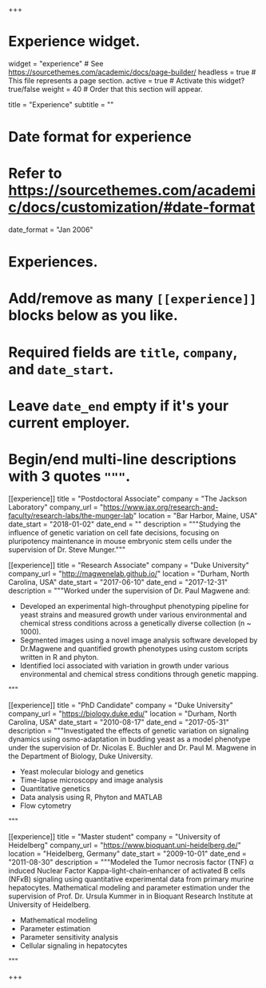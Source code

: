 +++
# Experience widget.
widget = "experience"  # See https://sourcethemes.com/academic/docs/page-builder/
headless = true  # This file represents a page section.
active = true  # Activate this widget? true/false
weight = 40  # Order that this section will appear.

title = "Experience"
subtitle = ""

# Date format for experience
#   Refer to https://sourcethemes.com/academic/docs/customization/#date-format
date_format = "Jan 2006"

# Experiences.
#   Add/remove as many `[[experience]]` blocks below as you like.
#   Required fields are `title`, `company`, and `date_start`.
#   Leave `date_end` empty if it's your current employer.
#   Begin/end multi-line descriptions with 3 quotes `"""`.
[[experience]]
  title = "Postdoctoral Associate"
  company = "The Jackson Laboratory"
  company_url = "https://www.jax.org/research-and-faculty/research-labs/the-munger-lab"
  location = "Bar Harbor, Maine, USA"
  date_start = "2018-01-02"
  date_end = ""
  description = """Studying the influence of genetic variation on cell fate decisions, focusing on pluripotency maintenance in mouse embryonic stem cells under the supervision of Dr. Steve Munger."""

[[experience]]
  title = "Research Associate"
  company = "Duke University"
  company_url = "http://magwenelab.github.io/"
  location = "Durham, North Carolina, USA"
  date_start = "2017-06-10"
  date_end = "2017-12-31"
  description = """Worked under the supervision of Dr. Paul Magwene and:
  * Developed an experimental high-throughput phenotyping pipeline for yeast strains and measured growth under various environmental and chemical stress conditions across a genetically diverse collection (n ~ 1000).
  * Segmented images using a novel image analysis software developed by Dr.Magwene and quantified growth phenotypes using custom scripts written in R and phyton.
  * Identified loci associated with variation in growth under various environmental and chemical stress conditions through genetic mapping. 
  
  """
  
[[experience]]
  title = "PhD Candidate"
  company = "Duke University"
  company_url = "https://biology.duke.edu/"
  location = "Durham, North Carolina, USA"
  date_start = "2010-08-17"
  date_end = "2017-05-31"
  description = """Investigated the effects of genetic variation on signaling dynamics using osmo-adaptation in budding yeast as a model phenotype under the supervision of Dr. Nicolas E. Buchler and Dr. Paul M. Magwene in the Department of Biology, Duke University.
  
  * Yeast molecular biology and genetics
  * Time-lapse microscopy and image analysis
  * Quantitative genetics
  * Data analysis using R, Phyton and MATLAB
  * Flow cytometry
  
  """


[[experience]]
  title = "Master student"
  company = "University of Heidelberg"
  company_url = "https://www.bioquant.uni-heidelberg.de/"
  location = "Heidelberg, Germany"
  date_start = "2009-10-01"
  date_end = "2011-08-30"
  description = """Modeled the Tumor necrosis factor (TNF) α induced Nuclear Factor Kappa-light-chain‐enhancer of activated B cells (NFκB) signaling using quantitative experimental data from primary murine hepatocytes. Mathematical modeling and parameter estimation under the supervision of Prof. Dr. Ursula Kummer in in Bioquant Research Institute at University of Heidelberg.
  
  * Mathematical modeling
  * Parameter estimation
  * Parameter sensitivity analysis
  * Cellular signaling in hepatocytes
  
  """

+++
